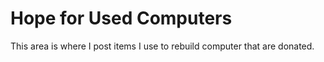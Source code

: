 # Hope for Used Computers

This area is where I post items I use to rebuild computer that are donated.
